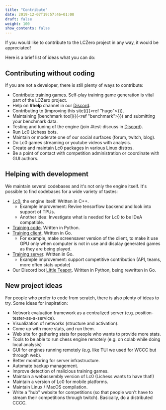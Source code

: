 ```yaml
---
title: "Contribute"
date: 2019-12-07T19:57:46+01:00
draft: false
weight: 100
show_contents: false
---
```


If you would like to contribute to the LCZero project in any way, it would be
appreciated!

Here is a brief list of ideas what you can do:

## Contributing without coding

If you are not a developer, there is still plenty of ways to contribute:

* [Contribute training games.](https://github.com/LeelaChessZero/lc0/wiki/Contributing-Training-Games)
Self-play training game generation is vital part of the LCZero project.
* Help on **#help** channel in our [Discord](https://discord.gg/pKujYxD).
* Contributing to [improving this site]({{<ref "hugo">}}).
* Maintaining [benchmark tool]({{<ref "benchmark">}}) and submitting your
  benchmark data.
* Testing and tuning of the engine (join #test-discuss in [Discord](https://discord.gg/pKujYxD)).
* Run Lc0 Lichess bots.
* Maintain or moderate one of our social surfaces (forum, twitch, blog).
* Do Lc0 games streaming or youtube videos with analysis.
* Create and maintain Lc0 packages in various Linux distros.
* Be a point of contact with competition administration or coordinate with GUI
  authors.

## Helping with development

We maintain several codebases and it's not only the engine itself.
It's possible to find codebases for a wide variety of tastes:

* [Lc0](https://github.com/LeelaChessZero/lc0), the engine itself. Written in C++.
    * Example improvement: Revive tensorflow backend and look into support of TPUs.
    * Another idea: Investigate what is needed for Lc0 to be IDeA compatible.
* [Training code](https://github.com/LeelaChessZero/lczero-training). Written in Python.
* [Training client](https://github.com/LeelaChessZero/lczero-client). Written in Go.
    * For example, make screensaver version of the client, to make it use GPU only when
    computer is not in use and display generated games as they are being played.
* [Training server](https://github.com/LeelaChessZero/lczero-server). Written in Go.
    * Example improvement: support competitive contribution (API, teams, more often stats update)
* Our Discord bot [Little Teapot](https://github.com/LeelaChessZero/little-teapot).
Written in Python, being rewritten in Go.

## New project ideas

For people who prefer to code from scratch, there is also plenty of ideas to try.
Some ideas for inspiration:

* Network evaluation framework as a centralized server (e.g. position-tester-as-a-service).
* Visualization of networks (structure and activation).
* Come up with more stats, and run them.
* Web site for gathering stats for people who wants to provide more stats.
* Tools to be able to run chess engine remotely (e.g. on colab while doing local analysis)
* GUI for engines running remotely (e.g. like TUI we used for WCCC but through web).
* Better monitoring for server infrastructure.
* Automate backup management.
* Improve detection of malicious training games.
* Maintain a webassembly version of Lc0 (Lichess wants to have that!)
* Maintain a version of Lc0 for mobile platforms.
* Maintain Linux / MacOS compilation.
* Write a "hub" website for competitions (so that people won't have to stream
their competitions through twitch). Basically, do a distributed CCCC.
